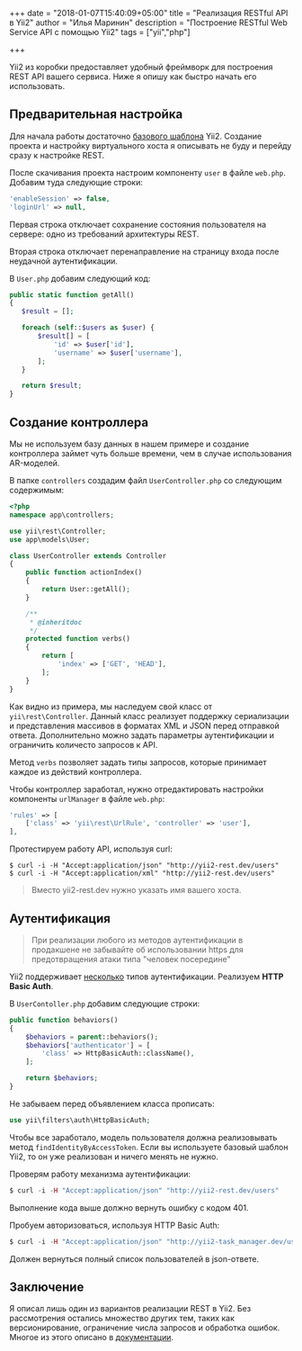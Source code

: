 +++
date = "2018-01-07T15:40:09+05:00"
title = "Реализация RESTful API в Yii2"
author = "Илья Маринин"
description = "Построение RESTful Web Service API с помощью Yii2"
tags = ["yii","php"]

+++

Yii2 из коробки предоставляет удобный фреймворк для построения REST API вашего сервиса. Ниже я опишу как быстро начать его использовать.

## Предварительная настройка

Для начала работы достаточно [базового шаблона](https://github.com/yiisoft/yii2-app-basic) Yii2. Создание проекта и настройку виртуального хоста я описывать не буду и перейду сразу к настройке REST.

После скачивания проекта настроим компоненту `user` в файле `web.php`. Добавим туда следующие строки:

```php
'enableSession' => false,
'loginUrl' => null,
```

Первая строка отключает сохранение состояния пользователя на сервере: одно из требований архитектуры REST.

Вторая строка отключает перенаправление на страницу входа после неудачной аутентификации.

В `User.php` добавим следующий код:

```php
public static function getAll()
{
   $result = [];

   foreach (self::$users as $user) {
       $result[] = [
           'id' => $user['id'],
           'username' => $user['username'],
       ];
   }

   return $result;
}
```

## Создание контроллера

Мы не используем базу данных в нашем примере и создание контроллера займет чуть больше времени, чем в случае использования AR-моделей. 

В папке `controllers` создадим файл `UserController.php` со следующим содержимым:

```php
<?php
namespace app\controllers;

use yii\rest\Controller;
use app\models\User;

class UserController extends Controller
{
    public function actionIndex()
    {
        return User::getAll();
    }

    /**
     * @inheritdoc
     */
    protected function verbs()
    {
        return [
            'index' => ['GET', 'HEAD'],
        ];
    }
}

```

Как видно из примера, мы наследуем свой класс от `yii\rest\Controller`. Данный класс реализует поддержку сериализации и представления массивов в форматах XML и JSON перед отправкой ответа. Дополнительно можно задать параметры аутентификации и ограничить количесто запросов к API.

Метод `verbs` позволяет задать типы запросов, которые принимает каждое из действий контроллера.

Чтобы контроллер заработал, нужно отредактировать настройки компоненты `urlManager` в файле `web.php`:

```php
'rules' => [
    ['class' => 'yii\rest\UrlRule', 'controller' => 'user'],
],
```

Протестируем работу API, используя curl:

```
$ curl -i -H "Accept:application/json" "http://yii2-rest.dev/users"
$ curl -i -H "Accept:application/xml" "http://yii2-rest.dev/users"
```

> Вместо yii2-rest.dev нужно указать имя вашего хоста.

## Аутентификация

> При реализации любого из методов аутентификации в продакшене не забывайте об использовании https для предотвращения атаки типа "человек посередине"

Yii2 поддерживает [несколько](http://www.yiiframework.com/doc-2.0/guide-rest-authentication.html) типов аутентификации. Реализуем __HTTP Basic Auth__.

В `UserContoller.php` добавим следующие строки:

```php
public function behaviors()
{
    $behaviors = parent::behaviors();
    $behaviors['authenticator'] = [
        'class' => HttpBasicAuth::className(),
    ];

    return $behaviors;
}
```

Не забываем перед объявлением класса прописать:

```php
use yii\filters\auth\HttpBasicAuth;
```

Чтобы все заработало, модель пользователя должна реализовывать метод `findIdentityByAccessToken`. Если вы используете базовый шаблон Yii2, то он уже реализован и ничего менять не нужно.

Проверям работу механизма аутентификации:

```php
$ curl -i -H "Accept:application/json" "http://yii2-rest.dev/users"
```

Выполнение кода выше должно вернуть ошибку с кодом 401.

Пробуем авторизоваться, используя HTTP Basic Auth:

```php
$ curl -i -H "Accept:application/json" "http://yii2-task_manager.dev/users" -H "Authorization: Basic MTAwLXRva2VuOg=="
```

Должен вернуться полный список пользователей в json-ответе.

## Заключение

Я описал лишь один из вариантов реализации REST в Yii2. Без рассмотрения остались множество других тем, таких как версионирование, ограничение числа запросов и обработка ошибок. Многое из этого описано в [документации](http://www.yiiframework.com/doc-2.0/guide-rest-quick-start.html).


